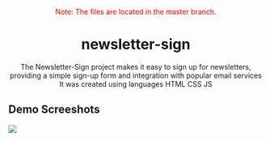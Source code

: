 <p align="center" style="color:red;">Note: The files are located in the master branch.</p>

<h1 align="center">newsletter-sign</h1>
<p align="center">The Newsletter-Sign project makes it easy to sign up for newsletters, providing a simple sign-up form and integration with popular email services It was created using languages HTML CSS JS</p>

<h2>Demo Screeshots</h2>
<img src="https://github.com/the-artist-web/newsletter-sign/assets/162612001/b0b240e0-804d-4424-b807-9c1fb7fbed3a">


